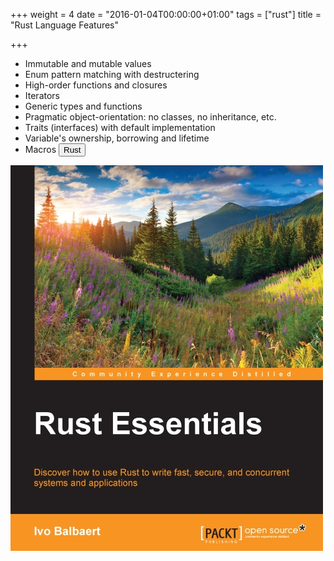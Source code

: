+++
weight = 4
date = "2016-01-04T00:00:00+01:00"
tags = ["rust"]
title = "Rust Language Features"

+++

<!--more-->

- Immutable and mutable values
- Enum pattern matching with destructering
- High-order functions and closures
- Iterators
- Generic types and functions
- Pragmatic object-orientation: no classes, no inheritance, etc.
- Traits (interfaces) with default implementation
- Variable's ownership, borrowing and lifetime
- Macros
<a target="_blank" href="http://is.gd/Usuzje"><button class="playground">Rust</button></a>

![Rust Essentials](/img/Cover_Rust_Essentials.jpg)
